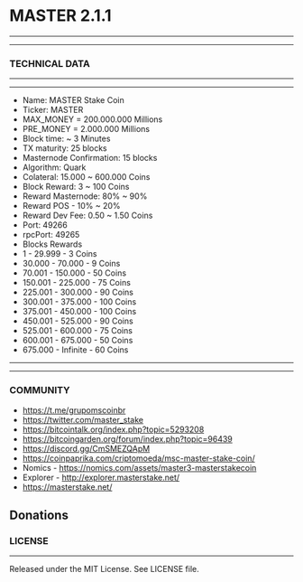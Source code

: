 # MASTER 2.1.1
-------
-------
### TECHNICAL DATA

-------
-------
  *  Name: MASTER Stake Coin
  *  Ticker: MASTER
  *  MAX_MONEY = 200.000.000 Millions
  *  PRE_MONEY =   2.000.000 Millions
  *  Block time: ~ 3 Minutes
  *  TX maturity: 25 blocks
  *  Masternode Confirmation: 15 blocks
  *  Algorithm: Quark
  *  Colateral: 15.000 ~ 600.000 Coins
  *  Block Reward: 3 ~ 100 Coins
  *  Reward Masternode: 80% ~ 90% 
  *  Reward POS - 10% ~ 20%
  *  Reward Dev Fee: 0.50 ~ 1.50 Coins
  *  Port: 49266
  *  rpcPort: 49265
  *  Blocks Rewards 
  *    1 - 29.999 -  3 Coins
  *    30.000  -  70.000 -   9 Coins
  *    70.001  - 150.000 -  50 Coins
  *    150.001 - 225.000 -  75 Coins
  *    225.001 - 300.000 -  90 Coins
  *    300.001 - 375.000 - 100 Coins
  *    375.001 - 450.000 - 100 Coins
  *    450.001 - 525.000 -  90 Coins
  *    525.001 - 600.000 -  75 Coins
  *    600.001 - 675.000 -  50 Coins
  *    675.000 - Infinite - 60 Coins
-------
-------

### COMMUNITY

*  https://t.me/grupomscoinbr
*  https://twitter.com/master_stake
*  https://bitcointalk.org/index.php?topic=5293208
*  https://bitcoingarden.org/forum/index.php?topic=96439
*  https://discord.gg/CmSMEZQApM
*  https://coinpaprika.com/criptomoeda/msc-master-stake-coin/
*  Nomics - https://nomics.com/assets/master3-masterstakecoin
*  Explorer - http://explorer.masterstake.net/
*  https://masterstake.net/

Donations
-------
   
### LICENSE
-------

Released under the MIT License. See LICENSE file.

 
